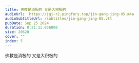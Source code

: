 ```yaml
---
title: 佛教是消极的 又是大积极的
audioUrl:  https://jgj-r2.pingfury.top/jin-gang-jing-05.m4a
audioSubtitleUrl: /subtitles/jin-gang-jing-05.vtt
pubDate: Sep 25 2024
duration: 0:21:11.056000
size: 20620
cover: ""
index: 5
---
```

佛教是消极的 又是大积极的